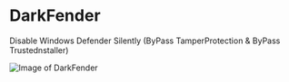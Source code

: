 # DarkFender
 Disable Windows Defender Silently (ByPass TamperProtection & ByPass Trustednstaller)


![Image of DarkFender](https://i.imgur.com/qwwvt4h.png)